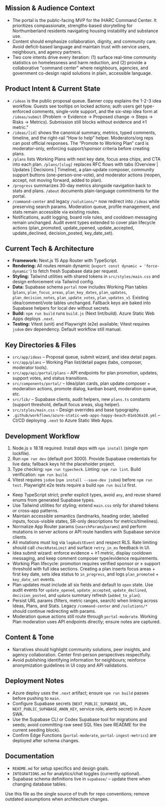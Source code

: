 ## Mission & Audience Context
- The portal is the public-facing MVP for the IHARC Command Center. It prioritizes compassionate, strengths-based storytelling for Northumberland residents navigating housing instability and substance use.
- Content should emphasize collaboration, dignity, and community care. Avoid deficit-based language and maintain trust with service users, neighbours, and agency partners.
- Two core intents drive every iteration: (1) surface real-time community statistics on homelessness and harm reduction, and (2) provide a collaborative "command center" where neighbours, agencies, and government co-design rapid solutions in plain, accessible language.

## Product Intent & Current State
- `/ideas` is the public proposal queue. Banner copy explains the 1-2-3 idea workflow. Guests see tooltips on locked actions; auth users get type-enforced comments, single-vote support, and the six-step idea form at `/ideas/submit` (Problem → Evidence → Proposed change → Steps → Risks → Metrics). Submission still blocks without evidence and ≥1 metric." 
- `/ideas/[id]` shows the canonical summary, metrics, typed comments, timeline, and the right-rail “How to help” helper. Moderators/org reps can post official responses. The “Promote to Working Plan” card is moderator-only, enforcing support/sponsor criteria before creating plans.
- `/plans` lists Working Plans with next key date, focus area chips, and CTA into each plan. `/plans/[slug]` replaces RFC flows with tabs (Overview | Updates | Decisions | Timeline), a plan-update composer, community support buttons (one-person-one-vote), and moderator actions (reopen, accept, not moving forward, added to plan).
- `/progress` summarizes 30-day metrics alongside navigation back to stats and plans. `/about` documents plain-language commitments for the portal.
- `/command-center` and legacy `/solutions/*` now redirect into `/ideas` while preserving search params. Moderation queue, profile management, and stats remain accessible via existing routes.
- Notifications, audit logging, board role rules, and cooldown messaging remain unchanged. Audit event types extended to cover plan lifecycle actions (plan_promoted, update_opened, update_accepted, update_declined, decision_posted, key_date_set).

## Current Tech & Architecture
- **Framework:** Next.js 15 App Router with TypeScript.
- **Rendering:** All routes remain dynamic (`export const dynamic = 'force-dynamic'`) to fetch fresh Supabase data per request.
- **Styling:** Tailwind utilities with shared tokens in `src/styles/main.css` and design enforcement via Tailwind config.
- **Data:** Supabase schema `portal` now includes Working Plan tables (`plans`, `plan_focus_areas`, `plan_key_dates`, `plan_updates`, `plan_decision_notes`, `plan_update_votes`, `plan_updates_v`). Existing idea/comment/vote tables unchanged. Fallback keys are baked into Supabase helpers for local dev without secrets.
- **Build:** `npm run build` runs `build.js` (Next lint/build). Azure Static Web Apps deploys `.next`.
- **Testing:** Vitest (unit) and Playwright (e2e) available; Vitest requires `jsdom` dev dependency. Default workflow still manual.

## Key Directories & Files
- `src/app/ideas` – Proposal queue, submit wizard, and idea detail pages.
- `src/app/plans` – Working Plan list/detail pages (tabs, composer, moderator tools).
- `src/app/api/portal/plans` – API endpoints for plan promotion, updates, support votes, and status transitions.
- `src/components/portal/` – Idea/plan cards, plan update composer + moderation actions, promote dialog, kanban board, moderation queue, etc.
- `src/lib/` – Supabase clients, audit helpers, new `plans.ts` constants (support threshold, default focus areas, slug helper).
- `src/styles/main.css` – Design overrides and base typography.
- `.github/workflows/azure-static-web-apps-happy-beach-01eb36a10.yml` – CI/CD deploying `.next` to Azure Static Web Apps.

## Development Workflow
1. Node.js ≥ 18.18 required. Install deps with `npm install` (single npm lockfile).
2. Run `npm run dev` (default port 3000). Provide Supabase credentials for live data; fallback keys hit the placeholder project.
3. Type checking: `npm run typecheck`. Linting: `npm run lint`. Build verification: `npm run build`.
4. Vitest requires `jsdom` (`npm install --save-dev jsdom`) before `npm run test`. Playwright e2e tests require a build `npm run build` first.

- Keep TypeScript strict; prefer explicit types, avoid `any`, and reuse shared enums from generated Supabase types.
- Use Tailwind utilities for styling; extend `main.css` only for shared tokens or cross-app patterns.
- Maintain accessible semantics (landmarks, heading order, labelled inputs, focus-visible states, SR-only descriptions for metrics/timelines).
- Normalize App Router params (`searchParams`/`params`) and perform mutations in server actions or API route handlers with Supabase service clients.
- All mutations must log via `logAuditEvent` and respect RLS. Rate limiting should call `checkRateLimit` and surface `retry_in_ms` feedback in UI.
- Idea submit wizard: enforce evidence + ≥1 metric, display cooldown messaging, and keep comment composer type/evidence requirements.
- Working Plan lifecycle: promotion requires verified sponsor or ≥ support threshold with full idea sections. Creating a plan inserts focus areas + first key date, sets idea status to `in_progress`, and logs `plan_promoted` + `key_date_set` events.
- Plan updates must include all six fields and default to `open` state. Use audit events for `update_opened`, `update_accepted`, `update_declined`, `decision_posted`, and `update` summary refresh (`added_to_plan`).
- Persist URL params (filters, metric ranges, search) when linking across Ideas, Plans, and Stats. Legacy `/command-center` and `/solutions/*` should continue redirecting with params.
- Moderation queue actions still route through `portal-moderate`. Working Plan moderation uses API endpoints directly; ensure notes are captured.

## Content & Tone
- Narratives should highlight community solutions, peer insights, and agency collaboration. Center first-person perspectives respectfully.
- Avoid publishing identifying information for neighbours; reinforce anonymization guidelines in UI copy and API validations.

## Deployment Notes
- Azure deploy uses the `.next` artifact; ensure `npm run build` passes before pushing to `main`.
- Configure Supabase secrets (`NEXT_PUBLIC_SUPABASE_URL`, `NEXT_PUBLIC_SUPABASE_ANON_KEY`, service role, alerts secret) in Azure SWA.
- Use the Supabase CLI or Codex Supabase tool for migrations and seeds; avoid committing raw seed SQL files (see README for the current seeding block).
- Confirm Edge Functions (`portal-moderate`, `portal-ingest-metrics`) are deployed after schema changes.

## Documentation
- `README.md` for setup specifics and design goals.
- `INTEGRATIONS.md` for analytics/chat toggles (currently optional).
- Supabase schema definitions live in `supabase/` – update there when changing database tables.

Use this file as the single source of truth for repo conventions; remove outdated assumptions when architecture changes.

